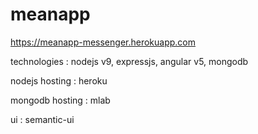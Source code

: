 # meanapp



https://meanapp-messenger.herokuapp.com




technologies : nodejs v9, expressjs, angular v5,  mongodb


nodejs hosting : heroku

mongodb hosting : mlab

ui : semantic-ui
